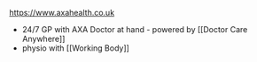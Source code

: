 https://www.axahealth.co.uk

- 24/7 GP with AXA Doctor at hand - powered by [[Doctor Care Anywhere]]
- physio with [[Working Body]]
